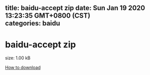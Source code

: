 
title: baidu-accept zip
date: Sun Jan 19 2020 13:23:35 GMT+0800 (CST)    
categories: baidu
---

# baidu-accept zip
size: 1.00 kB
 
 

[How to download](https://bpcam.bemobtrk.com/go/2ceec3aa-1ca2-46d6-b9ff-aaa5c184517c?jno=620)
